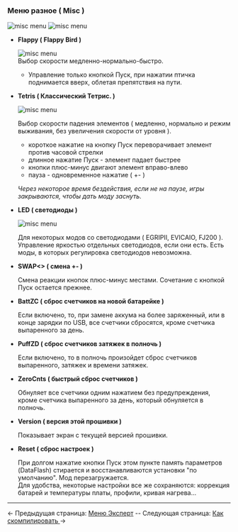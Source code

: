 ### Меню разное ( Misc )
![misc menu](https://i.imgur.com/kpuco6a.png) ![misc menu](https://i.imgur.com/UWsnYUk.png)

 * __Flappy ( Flappy Bird )__
 
 	![misc menu](https://i.imgur.com/VhZetpb.png)  
   Выбор скорости медленно-нормально-быстро.  
    * Управление только кнопкой Пуск, при нажатии птичка поднимается вверх, облетая препятствия на пути.

 * __Tetris ( Классический Тетрис. )__
   
   ![misc menu](https://i.imgur.com/XaHZrV3.png)
   
   Выбор скорости падения элементов ( медленно, нормально и режим выживания, без увеличения скорости от уровня ).
  
    * короткое нажатие на кнопку Пуск переворачивает элемент против часовой стрелки
    * длинное нажатие Пуск - элемент падает быстрее
    * кнопки плюс-минус двигают элемент вправо-влево
    * пауза - одновременное нажатие ( +- )

	*Через некоторое время бездействия, если не на паузе, игры закрываются, чтобы дать моду заснуть.*
    
 * __LED ( светодиоды )__
   
   ![misc menu](https://i.imgur.com/KPw2qJ4.png)
   
   Для некоторых модов со светодиодами ( EGRIPII, EVICAIO, FJ200 ).  
   Управление яркостью отдельных светодиодов, если они есть.
   Есть моды, в которых регулировка светодиодов невозможна.
  
 
 * __SWAP<> ( смена +- )__
   
   Смена реакции кнопок плюс-минус местами. Сочетание с кнопкой Пуск остается прежнее.
  
 
 * __BattZC ( сброс счетчиков на новой батарейке )__
   
   Если включено, то, при замене аккума на более заряженный, или в конце зарядки по USB, все счетчики сбросятся, кроме счетчика выпаренного за день.

 * __PuffZD ( сброс счетчиков затяжек в полночь )__
   
   Если включено, то в полночь произойдет сброс счетчиков выпаренного, затяжек и времени затяжек.

 * __ZeroCnts ( быстрый сброс счетчиков )__
   
   Обнуляет все счетчики одним нажатием без предупреждения, кроме счетчика выпаренного за день, который обнуляется в полночь.

 
 * __Version ( версия этой прошивки )__
   
   Показывает экран с текущей версией прошивки.


 * __Reset ( сброс настроек )__
   
   При долгом нажатие кнопки Пуск этом пункте память параметров (DataFlash) стирается и восстанавливаются установки "по умолчанию". Мод перезагружается.  
   Для удобства, некоторые настройки все же сохраняются: коррекция батарей и температуры платы, профили, кривая нагрева...

-----

← Предыдущая страница: [Меню Эксперт](expert_ru.md) --  Следующая страница: [Как скомпилировать ](howtobuild_ru.md)→